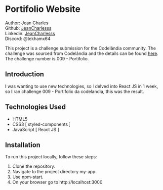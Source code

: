 # Portifolio Website

Author: Jean Charles  
Github: [JeanCharlesss](https://github.com/JeanCharlesss)  
Linkedin: [JeanCharlesss](https://www.linkedin.com/in/JeanCharlesss/)  
Discord: @tekhamx64 

This project is a challenge submission for the Codelândia community. The challenge was sourced from Codelândia and the details can be found [here](https://www.figma.com/file/Yb9IBH56g7T1hdIyZ3BMNO/Desafios---Codelândia?node-id=0%3A1&t=QcIvMeodH5crokwd-0). The challenge number is 009 - Portifolio.

## Introduction

I was wanting to use new technologies, so I delved into React JS in 1 week, so I ran challenge 009 - Portifolio da codelandia, this was the result.

## Technologies Used

- HTML5
- CSS3 [ styled-components ]
- JavaScript [ React JS ]


## Installation

To run this project locally, follow these steps:

1. Clone the repository.
2. Navigate to the project directory my-app.
3. Use npm-start.
4. On your browser go to http://localhost:3000


